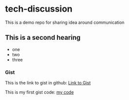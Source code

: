 # tech-discussion
This is a demo repo for sharing idea around communication


## This is a second hearing

* one
* two
* three


### Gist
This is the link to gist in github: [Link to Gist](https://gist.github.com/ehsanyas/88f1f695b6b60c955690ed42148b4827)

This is my first gist code: 
[my code](https://gist.github.com/ehsanyas/88f1f695b6b60c955690ed42148b4827)
